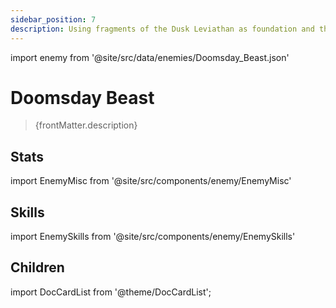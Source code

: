 ```yaml
---
sidebar_position: 7
description: Using fragments of the Dusk Leviathan as foundation and the wails of the countless remnants within the Warforge as the agent, the Antimatter Legion cast many Doomsday Beasts. The resentful spirits' senseless obsession turns into a tangible hand, and the destructive shadows of old condense into a tail that covers the heavens. The will of the multitudes not content with their demise are locked within the Doomsday Beasts. Anger, mourning, or delusional joy — all is revealed, and all evil begins to move. The Doomsday Beast's core is a dark matter engine.
---
```


import enemy from '@site/src/data/enemies/Doomsday_Beast.json'

# Doomsday Beast
<blockquote>{frontMatter.description}</blockquote>

## Stats

import EnemyMisc from '@site/src/components/enemy/EnemyMisc'

<EnemyMisc enemy={enemy} variant={0} />

## Skills

import EnemySkills from '@site/src/components/enemy/EnemySkills'

<EnemySkills enemy={enemy} variant={0} />

## Children

import DocCardList from '@theme/DocCardList';

<DocCardList />

